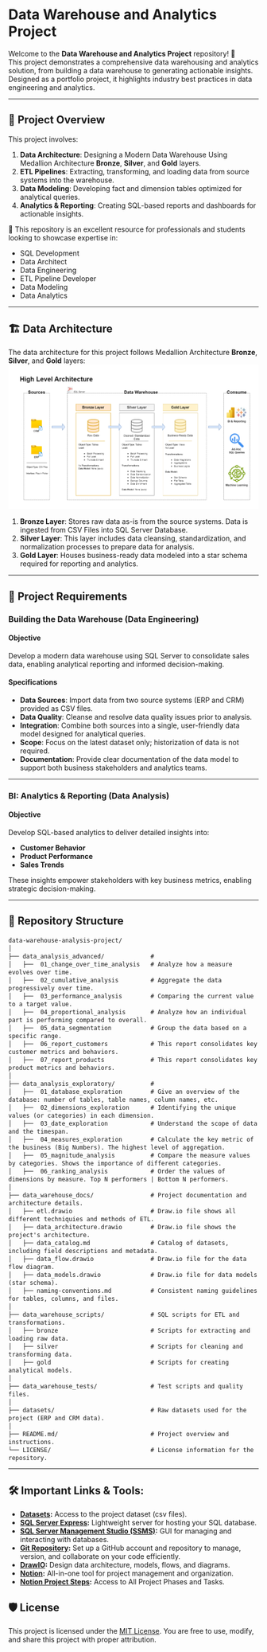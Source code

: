 
# Data Warehouse and Analytics Project

Welcome to the **Data Warehouse and Analytics Project** repository! 🚀  
This project demonstrates a comprehensive data warehousing and analytics solution, from building a data warehouse to generating actionable insights. Designed as a portfolio project, it highlights industry best practices in data engineering and analytics.

---

## 📖 Project Overview

This project involves:

1. **Data Architecture**: Designing a Modern Data Warehouse Using Medallion Architecture **Bronze**, **Silver**, and **Gold** layers.
2. **ETL Pipelines**: Extracting, transforming, and loading data from source systems into the warehouse.
3. **Data Modeling**: Developing fact and dimension tables optimized for analytical queries.
4. **Analytics & Reporting**: Creating SQL-based reports and dashboards for actionable insights.

🎯 This repository is an excellent resource for professionals and students looking to showcase expertise in:
- SQL Development
- Data Architect
- Data Engineering  
- ETL Pipeline Developer  
- Data Modeling  
- Data Analytics  

---

## 🏗️ Data Architecture

The data architecture for this project follows Medallion Architecture **Bronze**, **Silver**, and **Gold** layers:
![Data Architecture](data_warehouse_docs/data_warehouse_medallion_architecture.png)

1. **Bronze Layer**: Stores raw data as-is from the source systems. Data is ingested from CSV Files into SQL Server Database.
2. **Silver Layer**: This layer includes data cleansing, standardization, and normalization processes to prepare data for analysis.
3. **Gold Layer**: Houses business-ready data modeled into a star schema required for reporting and analytics.

---

## 🚀 Project Requirements

### Building the Data Warehouse (Data Engineering)

#### Objective
Develop a modern data warehouse using SQL Server to consolidate sales data, enabling analytical reporting and informed decision-making.

#### Specifications
- **Data Sources**: Import data from two source systems (ERP and CRM) provided as CSV files.
- **Data Quality**: Cleanse and resolve data quality issues prior to analysis.
- **Integration**: Combine both sources into a single, user-friendly data model designed for analytical queries.
- **Scope**: Focus on the latest dataset only; historization of data is not required.
- **Documentation**: Provide clear documentation of the data model to support both business stakeholders and analytics teams.

---

### BI: Analytics & Reporting (Data Analysis)

#### Objective
Develop SQL-based analytics to deliver detailed insights into:
- **Customer Behavior**
- **Product Performance**
- **Sales Trends**

These insights empower stakeholders with key business metrics, enabling strategic decision-making.  

---

## 📂 Repository Structure
```
data-warehouse-analysis-project/
│
├── data_analysis_advanced/             #  
│   ├──  01_change_over_time_analysis   # Analyze how a measure evolves over time.
│   ├──  02_cumulative_analysis         # Aggregate the data progressively over time. 
│   ├──  03_performance_analysis        # Comparing the current value to a target value. 
│   ├──  04_proportional_analysis       # Analyze how an individual part is performing compared to overall.
│   ├──  05_data_segmentation           # Group the data based on a specific range.
│   ├──  06_report_customers            # This report consolidates key customer metrics and behaviors.
│   ├──  07_report_products             # This report consolidates key product metrics and behaviors.
│
├── data_analysis_exploratory/          #  
│   ├──  01_database_exploration        # Give an overview of the database: number of tables, table names, column names, etc.
│   ├──  02_dimensions_exploration      # Identifying the unique values (or categories) in each dimension. 
│   ├──  03_date_exploration            # Understand the scope of data and the timespan.  
│   ├──  04_measures_exploration        # Calculate the key metric of the business (Big Numbers). The highest level of aggregation.
│   ├──  05_magnitude_analysis          # Compare the measure values by categories. Shows the importance of different categories. 
│   ├──  06_ranking_analysis            # Order the values of dimensions by measure. Top N performers | Bottom N performers.
│
├── data_warehouse_docs/                # Project documentation and architecture details.
│   ├── etl.drawio                      # Draw.io file shows all different techniquies and methods of ETL.
│   ├── data_architecture.drawio        # Draw.io file shows the project's architecture.
│   ├── data_catalog.md                 # Catalog of datasets, including field descriptions and metadata.
│   ├── data_flow.drawio                # Draw.io file for the data flow diagram.
│   ├── data_models.drawio              # Draw.io file for data models (star schema).
│   ├── naming-conventions.md           # Consistent naming guidelines for tables, columns, and files.
│
├── data_warehouse_scripts/             # SQL scripts for ETL and transformations.
│   ├── bronze                          # Scripts for extracting and loading raw data.
│   ├── silver                          # Scripts for cleaning and transforming data.
│   ├── gold                            # Scripts for creating analytical models.
│
├── data_warehouse_tests/               # Test scripts and quality files.
│
├── datasets/                           # Raw datasets used for the project (ERP and CRM data).
│                        
├── README.md/                          # Project overview and instructions.
└── LICENSE/                            # License information for the repository.
```
---

## 🛠️ Important Links & Tools:

- **[Datasets](datasets/):** Access to the project dataset (csv files).
- **[SQL Server Express](https://www.microsoft.com/en-us/sql-server/sql-server-downloads):** Lightweight server for hosting your SQL database.
- **[SQL Server Management Studio (SSMS)](https://learn.microsoft.com/en-us/sql/ssms/download-sql-server-management-studio-ssms?view=sql-server-ver16):** GUI for managing and interacting with databases.
- **[Git Repository](https://github.com/):** Set up a GitHub account and repository to manage, version, and collaborate on your code efficiently.
- **[DrawIO](https://www.drawio.com/):** Design data architecture, models, flows, and diagrams.
- **[Notion](https://www.notion.com/):** All-in-one tool for project management and organization.
- **[Notion Project Steps](https://thankful-pangolin-2ca.notion.site/SQL-Data-Warehouse-Project-16ed041640ef80489667cfe2f380b269?pvs=4):** Access to All Project Phases and Tasks.

## 🛡️ License

This project is licensed under the [MIT License](LICENSE). You are free to use, modify, and share this project with proper attribution.

